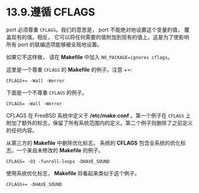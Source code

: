 # 13.9.遵循 CFLAGS


port 必须尊重 `CFLAGS`。我们的意思是， port 不能绝对地设置这个变量的值， 覆盖现有的值。相反， 它可以将任何需要的值附加到现有的值上。这是为了使影响所有 port 的联编选项能够被全局地设置。

如果它不这样做， 请在 **Makefile** 中加入 `NO_PACKAGE=ignores cflags`。

这里是一个尊重 `CFLAGS` 的 **Makefile** 的例子。注意 +=:

```shell-session
CFLAGS+= -Wall -Werror
```

下面是一个不尊重 `CFLAGS` 的例子。

```shell-session
CFLAGS= -Wall -Werror
```

CFLAGS 在 FreeBSD 系统中定义于 **/etc/make.conf** 。第一个例子在 `CFLAGS` 上附加了额外的标志，保留了所有系统范围内的定义。第二个例子则删除了之前定义的任何内容。

从第三方的 **Makefile** 中删除优化标志。
系统的 **CFLAGS** 包含全系统的优化标志。一个来自未修改的 **Makefile** 的例子。

```shell-session
CFLAGS= -O3 -funroll-loops -DHAVE_SOUND
```

使用系统优化标志， **Makefile** 将看起来类似于这个例子。

```shell-session
CFLAGS+= -DHAVE_SOUND
```

